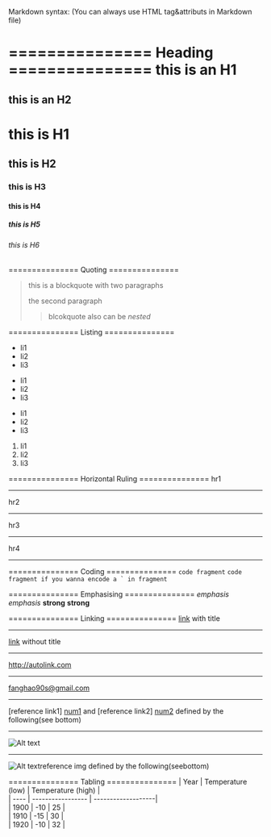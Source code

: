 Markdown syntax:
(You can always use HTML tag&attributs in Markdown file)

=============== Heading ===============
this is an H1
==========
this is an H2
-----------------
# this is H1
## this is H2
### this is H3
#### this is H4
##### this is H5
###### this is H6

=============== Quoting ===============
> this is a blockquote with two paragraphs
>
> the second paragraph
>> blcokquote also can be *nested*

=============== Listing ===============
* li1
* li2
* li3
+ li1
+ li2
+ li3
- li1
- li2
- li3
1. li1
2. li2
3. li3

=============== Horizontal Ruling ===============
hr1
* * *
hr2
***
hr3
*****
hr4
- - -

=============== Coding ===============
`code fragment`
``code fragment if you wanna encode a ` in fragment``

=============== Emphasising ===============
*emphasis*
_emphasis_
**strong**
__strong__


=============== Linking ===============
[link](http://sample.com/ "Title") with title
- - -
[link](http://sample.com/) without title
- - -
<http://autolink.com>
- - -
<fanghao90s@gmail.com>
- - -
[reference link1] [num1] and [reference link2] [num2] defined by the following(see bottom)
- - -
![Alt text](/path/to/img.jpg "Optional title")
- - -
![Alt text][id]reference img defined by the following(seebottom)

=============== Tabling ===============
| Year | Temperature (low) | Temperature (high) |  
| ---- | ----------------- | -------------------|  
| 1900 |               -10 |                 25 |  
| 1910 |               -15 |                 30 |  
| 1920 |               -10 |                 32 | 



[num1]: http://sample1.com/ 		"reference link1"
[num2]: http://sample2.com/ 		"reference link2"
[id]: url/to/img "Optional title attribute"
